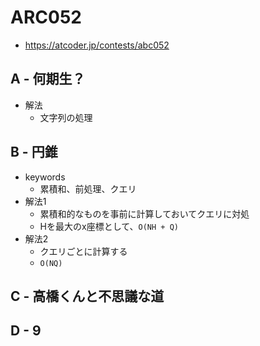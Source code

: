 # ARC052
* https://atcoder.jp/contests/abc052


## A - 何期生？
* 解法
  - 文字列の処理


## B - 円錐
* keywords
  - 累積和、前処理、クエリ
* 解法1
  - 累積和的なものを事前に計算しておいてクエリに対処
  - Hを最大のx座標として、`O(NH + Q)`
* 解法2
  - クエリごとに計算する
  - `O(NQ)`


## C - 高橋くんと不思議な道



## D - 9
